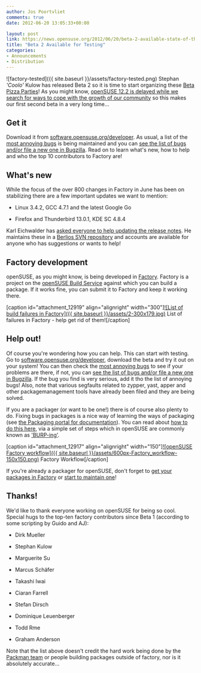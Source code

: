 ```yaml
---
author: Jos Poortvliet
comments: true
date: 2012-06-20 13:05:33+00:00

layout: post
link: https://news.opensuse.org/2012/06/20/beta-2-available-state-of-the-discussion-about-the-future-in-progress/
title: "Beta 2 Available for Testing"
categories:
- Announcements
- Distribution
---
```

![factory-tested]({{ site.baseurl }}/assets/factory-tested.png)
Stephan _'Coolo'_ Kulow has released Beta 2 so it is time to start organizing these [Beta Pizza Parties](https://news.opensuse.org/2012/06/18/beta-means-pizza-join-the-party-or-make-your-own/)! As you might know, [openSUSE 12.2 is delayed while we search for ways to cope with the growth of our community](https://news.opensuse.org/2012/06/14/where-is-my-12-2-my-kingdom-for-a-12-2/) so this makes our first second beta in a very long time...


## Get it


Download it from [software.opensuse.org/developer](http://software.opensuse.org/developer/). As usual, a list of the [most annoying bugs](http://en.opensuse.org/openSUSE:Most_annoying_bugs_12.2_dev) is being maintained and you can [see the list of bugs](https://bugzilla.novell.com/query.cgi?classification=openSUSE&field0-0-0=op_sys&product=openSUSE%2012.2&query_format=advanced&resolution=---&type0-0-0=substring&value0-0-0=openSUSE) [and/or file a new one in Bugzilla](https://bugzilla.novell.com/enter_bug.cgi?product=openSUSE%2012.2&format=guided). Read on to learn what's new, how to help and who the top 10 contributors to Factory are!<!-- more -->


## What's new


While the focus of the over 800 changes in Factory in June has been on stabilizing there are a few important updates we want to mention:



	
  * Linux 3.4.2, GCC 4.7.1 and the latest Google Go

	
  * Firefox and Thunderbird 13.0.1, KDE SC 4.8.4


Karl Eichwalder has [asked everyone to help updating the release notes](http://lists.opensuse.org/opensuse-factory/2012-06/msg00638.html). He maintains these in a [Berlios SVN repository](https://svn.berlios.de/svnroot/repos/opensuse/trunk/documentation/release-notes-opensuse) and accounts are available for anyone who has suggestions or wants to help!


## Factory development


openSUSE, as you might know, is being developed in [Factory](http://en.opensuse.org/Portal:Factory). Factory is a project on the [openSUSE Build Service](http://build.opensuse.org) against which you can build a package. If it works fine, you can submit it to Factory and keep it working there.

[caption id="attachment_12919" align="alignright" width="300"][![List of build failures in Factory]({{ site.baseurl }}/assets/2-300x179.jpg)](https://build.opensuse.org/project/status?project=openSUSE%3AFactory&filter_devel=All+Packages&limit_to_fails=false&limit_to_fails=true&include_versions=false&commit=Filter+results) List of failures in Factory - help get rid of them![/caption]


## Help out!


Of course you're wondering how you can help. This can start with testing. Go to [software.opensuse.org/developer](http://software.opensuse.org/developer/), download the beta and try it out on your system! You can then check the
[most annoying bugs](http://en.opensuse.org/openSUSE:Most_annoying_bugs_12.2_dev) to see if your problems are there, if not, you can [see the list of bugs and/or file a new one in Bugzilla](https://bugzilla.novell.com/query.cgi?classification=openSUSE&field0-0-0=op_sys&product=openSUSE%2012.2&query_format=advanced&resolution=---&type0-0-0=substring&value0-0-0=openSUSE). If the bug you find is very serious, add it tho the list of annoying bugs! Also, note that various segfaults related to zypper, yast, apper and other packagemanagement tools have already been filed and they are being solved.

If you are a packager (or want to be one!) there is of course also plenty to do. Fixing bugs in packages is a nice way of learning the ways of packaging (see [the Packaging portal for documentation](http://en.opensuse.org/Portal:Packaging)). You can read about [how to do this here](http://en.opensuse.org/openSUSE:How_to_contribute_to_Factory), via a simple set of steps which in openSUSE are commonly known as ['BURP-ing'](http://lizards.opensuse.org/2011/05/16/have-you-burped-yet-today/).

[caption id="attachment_12917" align="alignright" width="150"][![openSUSE Factory workflow]({{ site.baseurl }}/assets/600px-Factory_workflow-150x150.png)](http://en.opensuse.org/openSUSE:Factory_development_model) Factory Workflow[/caption]

If you're already a packager for openSUSE, don't forget to [get your packages in Factory](http://en.opensuse.org/openSUSE:How_to_contribute_to_Factory#How_to_add_a_new_package_to_Factory) or [start to maintain one](http://en.opensuse.org/openSUSE:How_to_contribute_to_Factory#How_to_become_a_maintainer_of_a_package_in_Factory)!


## Thanks!


We'd like to thank everyone working on openSUSE for being so cool. Special hugs to the top-ten factory contributors since Beta 1 (according to some scripting by Guido and AJ):



	
  * Dirk Mueller

	
  * Stephan Kulow

	
  * Marguerite Su

	
  * Marcus Schäfer

	
  * Takashi Iwai

	
  * Ciaran Farrell

	
  * Stefan Dirsch

	
  * Dominique Leuenberger

	
  * Todd Rme

	
  * Graham Anderson


Note that the list above doesn't credit the hard work being done by the [Packman team](http://packman.links2linux.org/) or people building packages outside of factory, nor is it absolutely accurate...		

